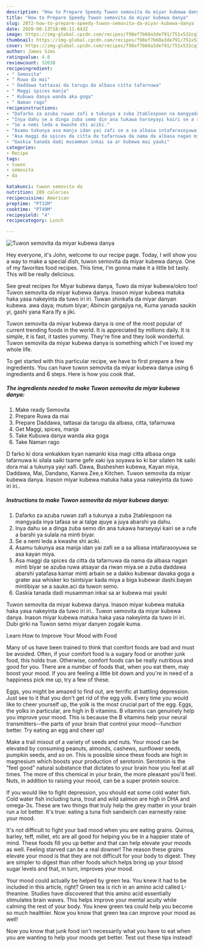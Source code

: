 ```yaml
---
description: "How to Prepare Speedy Tuwon semovita da miyar kubewa danya"
title: "How to Prepare Speedy Tuwon semovita da miyar kubewa danya"
slug: 2072-how-to-prepare-speedy-tuwon-semovita-da-miyar-kubewa-danya
date: 2020-08-13T18:00:11.643Z
image: https://img-global.cpcdn.com/recipes/f98ef7b60a3de791/751x532cq70/tuwon-semovita-da-miyar-kubewa-danya-recipe-main-photo.jpg
thumbnail: https://img-global.cpcdn.com/recipes/f98ef7b60a3de791/751x532cq70/tuwon-semovita-da-miyar-kubewa-danya-recipe-main-photo.jpg
cover: https://img-global.cpcdn.com/recipes/f98ef7b60a3de791/751x532cq70/tuwon-semovita-da-miyar-kubewa-danya-recipe-main-photo.jpg
author: James Sims
ratingvalue: 4.8
reviewcount: 32638
recipeingredient:
- " Semovita"
- " Ruwa da mai"
- " Daddawa tattasai da tarugu da albasa citta tafarnuwa"
- " Maggi spices manja"
- " Kubuwa danya wanda aka goga"
- " Naman rago"
recipeinstructions:
- "Dafarko za azuba ruwan zafi a tukunya a zuba 2tablespoon na mangyada inya tafasa se ai talge ajuye a juya abarshi ya dahu."
- "Inya dahu se a dinga zuba semo din ana tukawa harseyayi kairi se a rufe a barshi ya sulala na minti biyar."
- "Se a nemi leda a kwashe shi aciki."
- "Asamu tukunya asa manja idan yai zafi se a sa albasa intafarasoyuwa se asa kayan miya."
- "Asa maggi da spices da citta da tafarnuwa da nama da albasa nagan minti biyar se azuba ruwa atsayar da riwan miya.se a zuba daddawa abarshi yatafasa kamar minti arbain se a dakko kubewar davaka goga a grater asa whisker ko tsintsiyar kada miya a biga kubewar dashi.bayan mintibiyar se a sauke.aci da tuwon semo."
- "Gaskia tanada dadi musamman inkai sa ar kubewa mai yauki"
categories:
- Recipe
tags:
- tuwon
- semovita
- da

katakunci: tuwon semovita da 
nutrition: 289 calories
recipecuisine: American
preptime: "PT32M"
cooktime: "PT49M"
recipeyield: "4"
recipecategory: Lunch

---
```



![Tuwon semovita da miyar kubewa danya](https://img-global.cpcdn.com/recipes/f98ef7b60a3de791/751x532cq70/tuwon-semovita-da-miyar-kubewa-danya-recipe-main-photo.jpg)

Hey everyone, it's John, welcome to our recipe page. Today, I will show you a way to make a special dish, tuwon semovita da miyar kubewa danya. One of my favorites food recipes. This time, I'm gonna make it a little bit tasty. This will be really delicious.

See great recipes for Miyar kubewa danya, Tuwo da miyar kubewa/okro too! Tuwon semovita da miyar kubewa danya. Inason miyar kubewa matuka haka yasa nakeyinta da tuwo iri iri. Tuwan shinkafa da miyar danyan kubewa. awa daya; mutum biyar; Abincin gargajiya ne, Kuma yanada saukin yi, gashi yana Kara lfy a jiki.

Tuwon semovita da miyar kubewa danya is one of the most popular of current trending foods in the world. It is appreciated by millions daily. It is simple, it is fast, it tastes yummy. They're fine and they look wonderful. Tuwon semovita da miyar kubewa danya is something which I've loved my whole life.


To get started with this particular recipe, we have to first prepare a few ingredients. You can have tuwon semovita da miyar kubewa danya using 6 ingredients and 6 steps. Here is how you cook that.

<!--inarticleads1-->

##### The ingredients needed to make Tuwon semovita da miyar kubewa danya:

1. Make ready  Semovita
1. Prepare  Ruwa da mai
1. Prepare  Daddawa, tattasai da tarugu da albasa, citta, tafarnuwa
1. Get  Maggi, spices, manja
1. Take  Kubuwa danya wanda aka goga
1. Take  Naman rago


D farko ki dora wnkakken kyan namanki kisa magi citta albasa onga tafarnuwa ki silala saiki tsame gefe xaki iya soyawa ko ki bar silalen hk saiki dora mai a tukunya yayi xafi. Dawa, Busheshen kubewa, Kayan miya, Daddawa, Mai, Dandano, Kanwa Zee,s Kitchen. Tuwon semovita da miyar kubewa danya. Inason miyar kubewa matuka haka yasa nakeyinta da tuwo iri iri.. 

<!--inarticleads2-->

##### Instructions to make Tuwon semovita da miyar kubewa danya:

1. Dafarko za azuba ruwan zafi a tukunya a zuba 2tablespoon na mangyada inya tafasa se ai talge ajuye a juya abarshi ya dahu.
1. Inya dahu se a dinga zuba semo din ana tukawa harseyayi kairi se a rufe a barshi ya sulala na minti biyar.
1. Se a nemi leda a kwashe shi aciki.
1. Asamu tukunya asa manja idan yai zafi se a sa albasa intafarasoyuwa se asa kayan miya.
1. Asa maggi da spices da citta da tafarnuwa da nama da albasa nagan minti biyar se azuba ruwa atsayar da riwan miya.se a zuba daddawa abarshi yatafasa kamar minti arbain se a dakko kubewar davaka goga a grater asa whisker ko tsintsiyar kada miya a biga kubewar dashi.bayan mintibiyar se a sauke.aci da tuwon semo.
1. Gaskia tanada dadi musamman inkai sa ar kubewa mai yauki


Tuwon semovita da miyar kubewa danya. Inason miyar kubewa matuka haka yasa nakeyinta da tuwo iri iri.. Tuwon semovita da miyar kubewa danya. Inason miyar kubewa matuka haka yasa nakeyinta da tuwo iri iri. Dubi girki na Tuwon semo miyar danyen zogale kuma. 

Learn How to Improve Your Mood with Food


Many of us have been trained to think that comfort foods are bad and must be avoided. Often, if your comfort food is a sugary food or another junk food, this holds true. Otherwise, comfort foods can be really nutritious and good for you. There are a number of foods that, when you eat them, may boost your mood. If you are feeling a little bit down and you're in need of a happiness pick me up, try a few of these.

Eggs, you might be amazed to find out, are terrific at battling depression. Just see to it that you don't get rid of the egg yolk. Every time you would like to cheer yourself up, the yolk is the most crucial part of the egg. Eggs, the yolks in particular, are high in B vitamins. B vitamins can genuinely help you improve your mood. This is because the B vitamins help your neural transmitters--the parts of your brain that control your mood--function better. Try eating an egg and cheer up!

Make a trail mixout of a variety of seeds and nuts. Your mood can be elevated by consuming peanuts, almonds, cashews, sunflower seeds, pumpkin seeds, and so on. This is possible since these foods are high in magnesium which boosts your production of serotonin. Serotonin is the "feel good" natural substance that dictates to your brain how you feel at all times. The more of this chemical in your brain, the more pleasant you'll feel. Nuts, in addition to raising your mood, can be a super protein source.

If you would like to fight depression, you should eat some cold water fish. Cold water fish including tuna, trout and wild salmon are high in DHA and omega-3s. These are two things that truly help the grey matter in your brain run a lot better. It's true: eating a tuna fish sandwich can earnestly raise your mood. 

It's not difficult to fight your bad mood when you are eating grains. Quinoa, barley, teff, millet, etc are all good for helping you be in a happier state of mind. These foods fill you up better and that can help elevate your moods as well. Feeling starved can be a real downer! The reason these grains elevate your mood is that they are not difficult for your body to digest. They are simpler to digest than other foods which helps bring up your blood sugar levels and that, in turn, improves your mood.

Your mood could actually be helped by green tea. You knew it had to be included in this article, right? Green tea is rich in an amino acid called L-theanine. Studies have discovered that this amino acid essentially stimulates brain waves. This helps improve your mental acuity while calming the rest of your body. You knew green tea could help you become so much healthier. Now you know that green tea can improve your mood as well!

Now you know that junk food isn't necessarily what you have to eat when you are wanting to help your moods get better. Test out  these tips  instead!

